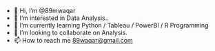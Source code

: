 - 👋 Hi, I’m @89mwaqar
- 👀 I’m interested in Data Analysis..
- 🌱 I’m currently learning Python / Tableau / PowerBI / R Programming 
- 💞️ I’m looking to collaborate on Analysis. 
- 📫 How to reach me 89waqar@gmail.com

<!---
89mwaqar/89mwaqar is a ✨ special ✨ repository because its `README.md` (this file) appears on your GitHub profile.
You can click the Preview link to take a look at your changes.
--->
